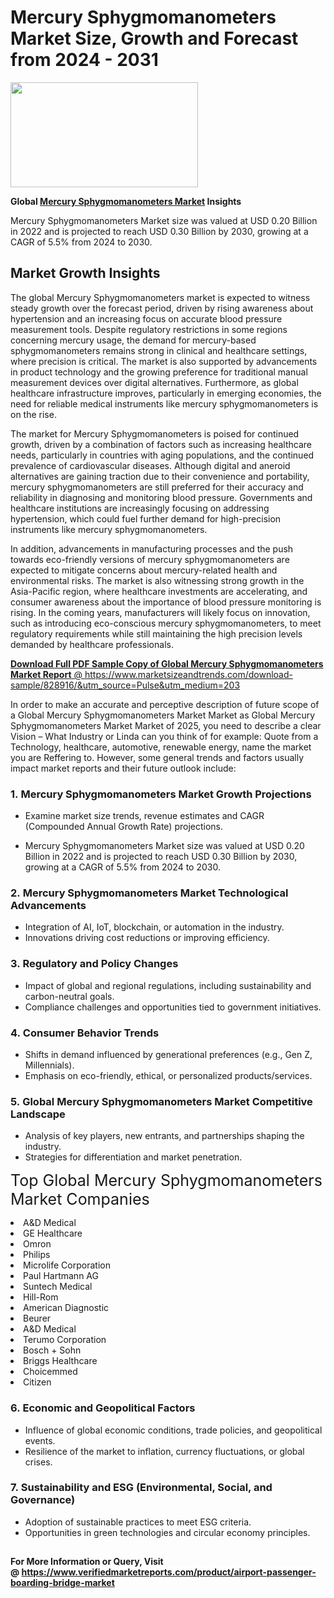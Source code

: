 <H1>Mercury Sphygmomanometers Market Size, Growth and Forecast from 2024 - 2031</H1><img class="aligncenter size-medium wp-image-584254" src="https://thirdeyenews.in/wp-content/uploads/2024/09/Global-Market-Research-300x168.jpeg" alt="" width="300" height="168" /><p><strong>Global&nbsp;<a href="https://www.marketsizeandtrends.com/download-sample/828916/&amp;utm_source=Pulse&amp;utm_medium=203">Mercury Sphygmomanometers Market</a> Insights</strong></p><p>Mercury Sphygmomanometers Market size was valued at USD 0.20 Billion in 2022 and is projected to reach USD 0.30 Billion by 2030, growing at a CAGR of 5.5% from 2024 to 2030.</p><p><h2>Market Growth Insights</h2> <p>The global Mercury Sphygmomanometers market is expected to witness steady growth over the forecast period, driven by rising awareness about hypertension and an increasing focus on accurate blood pressure measurement tools. Despite regulatory restrictions in some regions concerning mercury usage, the demand for mercury-based sphygmomanometers remains strong in clinical and healthcare settings, where precision is critical. The market is also supported by advancements in product technology and the growing preference for traditional manual measurement devices over digital alternatives. Furthermore, as global healthcare infrastructure improves, particularly in emerging economies, the need for reliable medical instruments like mercury sphygmomanometers is on the rise.</p> <p><a href="#"></a></p> <p>The market for Mercury Sphygmomanometers is poised for continued growth, driven by a combination of factors such as increasing healthcare needs, particularly in countries with aging populations, and the continued prevalence of cardiovascular diseases. Although digital and aneroid alternatives are gaining traction due to their convenience and portability, mercury sphygmomanometers are still preferred for their accuracy and reliability in diagnosing and monitoring blood pressure. Governments and healthcare institutions are increasingly focusing on addressing hypertension, which could fuel further demand for high-precision instruments like mercury sphygmomanometers.</p> <p>In addition, advancements in manufacturing processes and the push towards eco-friendly versions of mercury sphygmomanometers are expected to mitigate concerns about mercury-related health and environmental risks. The market is also witnessing strong growth in the Asia-Pacific region, where healthcare investments are accelerating, and consumer awareness about the importance of blood pressure monitoring is rising. In the coming years, manufacturers will likely focus on innovation, such as introducing eco-conscious mercury sphygmomanometers, to meet regulatory requirements while still maintaining the high precision levels demanded by healthcare professionals.</p> <p><a href="#"></p><p><span class=""><strong>Download Full PDF Sample Copy of Global Mercury Sphygmomanometers Market Report</strong> @ <a href="https://www.marketsizeandtrends.com/download-sample/828916/&amp;utm_source=Pulse&amp;utm_medium=203" target="_blank">https://www.marketsizeandtrends.com/download-sample/828916/&amp;utm_source=Pulse&amp;utm_medium=203</a></span></p><p>In order to make an accurate and perceptive description of future scope of a Global&nbsp;Mercury Sphygmomanometers Market Market as Global&nbsp;Mercury Sphygmomanometers Market Market of 2025, you need to describe a clear Vision &ndash; What Industry or Linda can you think of for example: Quote from a Technology, healthcare, automotive, renewable energy, name the market you are Reffering to. However, some general trends and factors usually impact market reports and their future outlook include:</p><h3>1.&nbsp;<strong>Mercury Sphygmomanometers Market Growth Projections</strong></h3><ul><li>Examine market size trends, revenue estimates and CAGR (Compounded Annual Growth Rate) projections.</li><li><p>Mercury Sphygmomanometers Market size was valued at USD 0.20 Billion in 2022 and is projected to reach USD 0.30 Billion by 2030, growing at a CAGR of 5.5% from 2024 to 2030.</p></li></ul><h3>2.&nbsp;<strong>Mercury Sphygmomanometers Market Technological Advancements</strong></h3><ul><li>Integration of AI, IoT, blockchain, or automation in the industry.</li><li>Innovations driving cost reductions or improving efficiency.</li></ul><h3>3.&nbsp;<strong>Regulatory and Policy Changes</strong></h3><ul><li>Impact of global and regional regulations, including sustainability and carbon-neutral goals.</li><li>Compliance challenges and opportunities tied to government initiatives.</li></ul><h3>4.&nbsp;<strong>Consumer Behavior Trends</strong></h3><ul><li>Shifts in demand influenced by generational preferences (e.g., Gen Z, Millennials).</li><li>Emphasis on eco-friendly, ethical, or personalized products/services.</li></ul><h3>5.&nbsp;<strong>Global Mercury Sphygmomanometers Market Competitive Landscape</strong></h3><ul><li>Analysis of key players, new entrants, and partnerships shaping the industry.</li><li>Strategies for differentiation and market penetration.</li></ul><p data-pm-slice="1 1 []"><span style="color: inherit; font-family: inherit; font-size: 25px;">Top Global Mercury Sphygmomanometers Market Companies</span></p><div class="" data-test-id=""><p><li>A&D Medical</li><li> GE Healthcare</li><li> Omron</li><li> Philips</li><li> Microlife Corporation</li><li> Paul Hartmann AG</li><li> Suntech Medical</li><li> Hill-Rom</li><li> American Diagnostic</li><li> Beurer</li><li> A&D Medical</li><li> Terumo Corporation</li><li> Bosch + Sohn</li><li> Briggs Healthcare</li><li> Choicemmed</li><li> Citizen</li></p></div><h3>6.&nbsp;<strong>Economic and Geopolitical Factors</strong></h3><ul><li>Influence of global economic conditions, trade policies, and geopolitical events.</li><li>Resilience of the market to inflation, currency fluctuations, or global crises.</li></ul><h3>7.&nbsp;<strong>Sustainability and ESG (Environmental, Social, and Governance)</strong></h3><ul><li>Adoption of sustainable practices to meet ESG criteria.</li><li>Opportunities in green technologies and circular economy principles.</li></ul><h2><strong style="font-size: 14px;">For More Information or Query, Visit @&nbsp;</strong><a style="background-color: #ffffff; font-size: 14px;" href="https://www.marketsizeandtrends.com/report/mercury-sphygmomanometers-market/" target="_blank">https://www.verifiedmarketreports.com/product/airport-passenger-boarding-bridge-market</a></h2>
